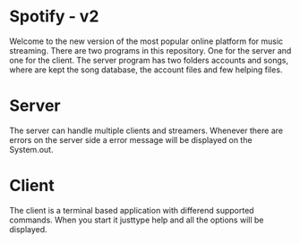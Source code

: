 # Spotify - v2
Welcome to the new version of the most popular online platform for music streaming.
There are two programs in this repository. One for the server and one for the client.
The server program has two folders accounts and songs, where are kept the song database, the account files and  few helping files.

# Server
The server can handle multiple clients and streamers.
Whenever there are errors on the server side a error message will be displayed on the System.out.

# Client
The client is a terminal based application with differend supported commands. When you start it justtype help and all the options will be displayed.
